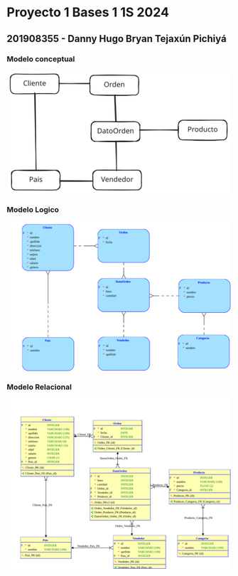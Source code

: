 # Proyecto 1 Bases 1 1S 2024

## 201908355 - Danny Hugo Bryan Tejaxún Pichiyá

### **Modelo conceptual**
![conceptual](./Img/Conceptual.svg )

### **Modelo Logico**
![Logical](./Img/Logical.svg )

### **Modelo Relacional**
![Relational](./Img/Relational.svg)